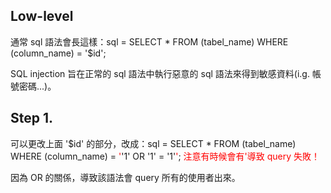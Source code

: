Low-level
---
通常 sql 語法會長這樣：sql = SELECT * FROM (tabel_name) WHERE (column_name) = '$id';

SQL injection 旨在正常的 sql 語法中執行惡意的 sql 語法來得到敏感資料(i.g. 帳號密碼...)。

Step 1.
---

可以更改上面 '$id' 的部分，改成：sql = SELECT * FROM (tabel_name) WHERE (column_name) = <font color = "red">'</font>'1' OR '1' = '1'<font color = "red">'</font>; <font color = "RED">注意有時候會有'導致 query 失敗！</font>

因為 OR 的關係，導致該語法會 query 所有的使用者出來。
